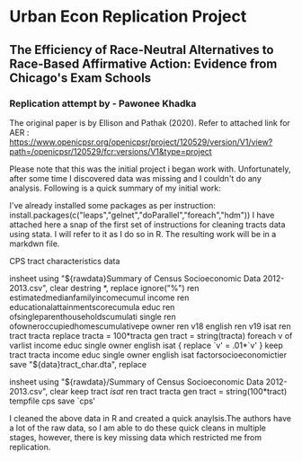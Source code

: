# Urban Econ Replication Project

## The Efficiency of Race-Neutral Alternatives to Race-Based Affirmative Action: Evidence from Chicago's Exam Schools
### Replication attempt by - Pawonee Khadka

The original paper is by Ellison and Pathak (2020). 
Refer to attached link for AER : https://www.openicpsr.org/openicpsr/project/120529/version/V1/view?path=/openicpsr/120529/fcr:versions/V1&type=project

Please note that this was the initial project i began work with. Unfortunately, after some time I discovered data was missing and I couldn't do any analysis. Following is a quick summary of my initial work:



I've already installed some packages as per instruction:
install.packages(c("leaps","gelnet","doParallel","foreach","hdm"))
I have attached here a snap of the first set of instructions for cleaning tracts data using stata. I will refer to it as I do so in R. The resulting work will be in a markdwn file.

CPS tract characteristics data

insheet using "${rawdata}Summary of Census Socioeconomic Data 2012-2013.csv", clear
destring *, replace ignore("%")
ren estimatedmedianfamilyincomecumul income
ren educationalattainmentscorecumula educ
ren ofsingleparenthouseholdscumulati single
ren ofowneroccupiedhomescumulativepe owner
ren v18 english
ren v19 isat
ren tract tracta
replace tracta = 100*tracta
gen tract = string(tracta)
foreach v of varlist income educ single owner english isat {
  replace `v' = .01*`v'
}
keep tract tracta income educ single owner english isat factorsocioeconomictier
save "${data}tract_char.dta", replace

insheet using "${rawdata}/Summary of Census Socioeconomic Data 2012-2013.csv", clear
keep tract *isat*
ren tract tracta
gen tract = string(100*tract)
tempfile cps
save `cps'


I cleaned the above data in R and created a quick anaylsis.The authors have a lot of the raw data, so I am able to do these quick cleans in multiple stages, however, there is key missing data which restricted me from replication.
